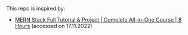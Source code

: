 This repo is inspired by:
- [MERN Stack Full Tutorial & Project | Complete All-in-One Course | 8 Hours](https://www.youtube.com/watch?v=CvCiNeLnZ00&list=PL0Zuz27SZ-6P4dQUsoDatjEGpmBpcOW8V&index=14) (accessed on 17.11.2022)